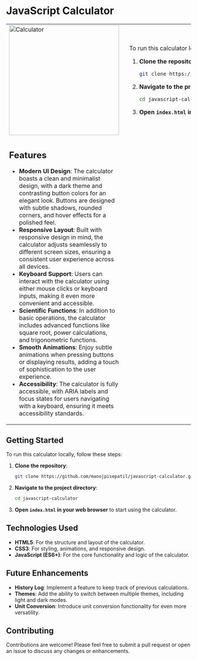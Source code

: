 
# JavaScript Calculator

<table>
  <tr>
    <td style="width: 30%;">
      <img src="https://github.com/user-attachments/assets/9d91d575-bdd6-44c7-8e12-3338ffe85f82" alt="Calculator" width="300">
    </td>
    <td style="width: 70%; padding-left: 20px;">
      <p>To run this calculator locally, follow these steps:

1. **Clone the repository**:
    ```bash
    git clone https://github.com/manojpisepatil/javascript-calculator.git
    ```
2. **Navigate to the project directory**:
    ```bash
    cd javascript-calculator
    ```
3. **Open `index.html` in your web browser** to start using the calculator.</p>
    </td>
    <tr><td>
      <h2>Features</h2>
      <ul>
        <li><strong>Modern UI Design</strong>: The calculator boasts a clean and minimalist design, with a dark theme and contrasting button colors for an elegant look. Buttons are designed with subtle shadows, rounded corners, and hover effects for a polished feel.</li>
        <li><strong>Responsive Layout</strong>: Built with responsive design in mind, the calculator adjusts seamlessly to different screen sizes, ensuring a consistent user experience across all devices.</li>
        <li><strong>Keyboard Support</strong>: Users can interact with the calculator using either mouse clicks or keyboard inputs, making it even more convenient and accessible.</li>
        <li><strong>Scientific Functions</strong>: In addition to basic operations, the calculator includes advanced functions like square root, power calculations, and trigonometric functions.</li>
        <li><strong>Smooth Animations</strong>: Enjoy subtle animations when pressing buttons or displaying results, adding a touch of sophistication to the user experience.</li>
        <li><strong>Accessibility</strong>: The calculator is fully accessible, with ARIA labels and focus states for users navigating with a keyboard, ensuring it meets accessibility standards.</li>
      </ul>
    </td>
  </tr>
</table>

## Getting Started

To run this calculator locally, follow these steps:

1. **Clone the repository**:
    ```bash
    git clone https://github.com/manojpisepatil/javascript-calculator.git
    ```
2. **Navigate to the project directory**:
    ```bash
    cd javascript-calculator
    ```
3. **Open `index.html` in your web browser** to start using the calculator.


## Technologies Used

- **HTML5**: For the structure and layout of the calculator.
- **CSS3**: For styling, animations, and responsive design.
- **JavaScript (ES6+)**: For the core functionality and logic of the calculator.

## Future Enhancements

- **History Log**: Implement a feature to keep track of previous calculations.
- **Themes**: Add the ability to switch between multiple themes, including light and dark modes.
- **Unit Conversion**: Introduce unit conversion functionality for even more versatility.

## Contributing

Contributions are welcome! Please feel free to submit a pull request or open an issue to discuss any changes or enhancements.

